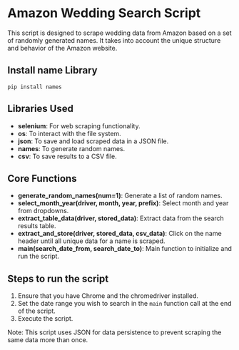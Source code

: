 
# Amazon Wedding Search Script

This script is designed to scrape wedding data from Amazon based on a set of randomly generated names. It takes into account the unique structure and behavior of the Amazon website.

## Install name Library

```
pip install names
```

## Libraries Used

- **selenium**: For web scraping functionality.
- **os**: To interact with the file system.
- **json**: To save and load scraped data in a JSON file.
- **names**: To generate random names.
- **csv**: To save results to a CSV file.

## Core Functions

- **generate_random_names(num=1)**: Generate a list of random names.
- **select_month_year(driver, month, year, prefix)**: Select month and year from dropdowns.
- **extract_table_data(driver, stored_data)**: Extract data from the search results table.
- **extract_and_store(driver, stored_data, csv_data)**: Click on the name header until all unique data for a name is scraped.
- **main(search_date_from, search_date_to)**: Main function to initialize and run the script.

## Steps to run the script

1. Ensure that you have Chrome and the chromedriver installed.
2. Set the date range you wish to search in the `main` function call at the end of the script.
3. Execute the script.

Note: This script uses JSON for data persistence to prevent scraping the same data more than once.
